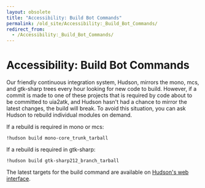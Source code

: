 ```yaml
---
layout: obsolete
title: "Accessibility: Build Bot Commands"
permalink: /old_site/Accessibility:_Build_Bot_Commands/
redirect_from:
  - /Accessibility:_Build_Bot_Commands/
---
```


Accessibility: Build Bot Commands
=================================

Our friendly continuous integration system, Hudson, mirrors the mono, mcs, and gtk-sharp trees every hour looking for new code to build. However, if a commit is made to one of these projects that is required by code about to be committed to uia2atk, and Hudson hasn't had a chance to mirror the latest changes, the build will break. To avoid this situation, you can ask Hudson to rebuild individual modules on demand.

If a rebuild is required in mono or mcs:

    !hudson build mono-core_trunk_tarball

If a rebuild is required in gtk-sharp:

    !hudson build gtk-sharp212_branch_tarball

The latest targets for the build command are available on [Hudson's web interface](http://build0.sled.lab.novell.com:8010/).

